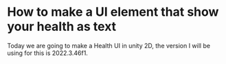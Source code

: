 # How to make a UI element that show your health as text

Today we are going to make a Health UI in unity 2D, the version I will be using for this is 2022.3.46f1.




